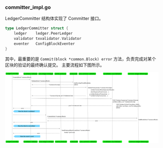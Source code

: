 ### committer_impl.go

LedgerCommitter 结构体实现了 Committer 接口。

```go
type LedgerCommitter struct {
	ledger    ledger.PeerLedger
	validator txvalidator.Validator
	eventer   ConfigBlockEventer
}
```

其中，最重要的是 `Commit(block *common.Block) error` 方法，负责完成对某个区块的验证的最终确认提交。 主要流程如下图所示。

![Commit 流程](../_images/core_committer_LedgerCommitter_Commit.png)